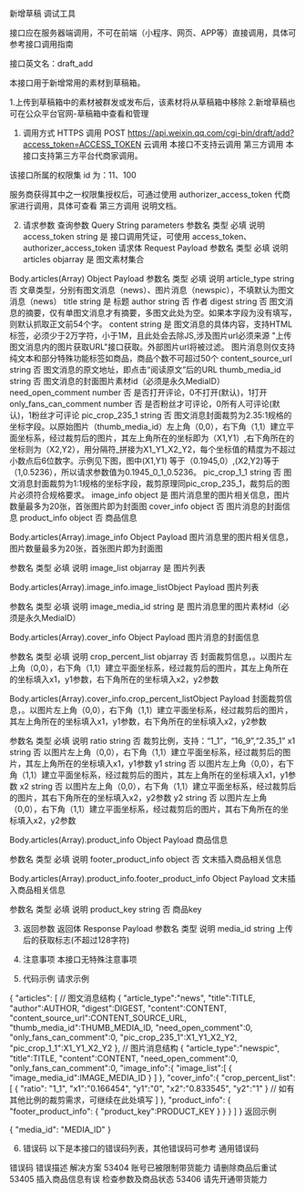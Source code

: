 新增草稿
 调试工具

接口应在服务器端调用，不可在前端（小程序、网页、APP等）直接调用，具体可参考接口调用指南

接口英文名：draft_add

本接口用于新增常用的素材到草稿箱。

1.上传到草稿箱中的素材被群发或发布后，该素材将从草稿箱中移除 2.新增草稿也可在公众平台官网-草稿箱中查看和管理


1. 调用方式
HTTPS 调用
POST https://api.weixin.qq.com/cgi-bin/draft/add?access_token=ACCESS_TOKEN
云调用
本接口不支持云调用
第三方调用
本接口支持第三方平台代商家调用。

该接口所属的权限集 id 为：11、100

服务商获得其中之一权限集授权后，可通过使用 authorizer_access_token 代商家进行调用，具体可查看 第三方调用 说明文档。


2. 请求参数
查询参数 Query String parameters
参数名	类型	必填	说明
access_token	string	是	接口调用凭证，可使用 access_token、authorizer_access_token
请求体 Request Payload
参数名	类型	必填	说明
articles	objarray	是	图文素材集合

Body.articles(Array) Object Payload
参数名	类型	必填	说明
article_type	string	否	文章类型，分别有图文消息（news）、图片消息（newspic），不填默认为图文消息（news）
title	string	是	标题
author	string	否	作者
digest	string	否	图文消息的摘要，仅有单图文消息才有摘要，多图文此处为空。如果本字段为没有填写，则默认抓取正文前54个字。
content	string	是	图文消息的具体内容，支持HTML标签，必须少于2万字符，小于1M，且此处会去除JS,涉及图片url必须来源 "上传图文消息内的图片获取URL"接口获取。外部图片url将被过滤。 图片消息则仅支持纯文本和部分特殊功能标签如商品，商品个数不可超过50个
content_source_url	string	否	图文消息的原文地址，即点击“阅读原文”后的URL
thumb_media_id	string	否	图文消息的封面图片素材id（必须是永久MediaID）
need_open_comment	number	否	是否打开评论，0不打开(默认)，1打开
only_fans_can_comment	number	否	是否粉丝才可评论，0所有人可评论(默认)，1粉丝才可评论
pic_crop_235_1	string	否	图文消息封面裁剪为2.35:1规格的坐标字段。以原始图片（thumb_media_id）左上角（0,0），右下角（1,1）建立平面坐标系，经过裁剪后的图片，其左上角所在的坐标即为（X1,Y1）,右下角所在的坐标则为（X2,Y2），用分隔符_拼接为X1_Y1_X2_Y2，每个坐标值的精度为不超过小数点后6位数字。示例见下图，图中(X1,Y1) 等于（0.1945,0）,(X2,Y2)等于（1,0.5236），所以请求参数值为0.1945_0_1_0.5236。
pic_crop_1_1	string	否	图文消息封面裁剪为1:1规格的坐标字段，裁剪原理同pic_crop_235_1，裁剪后的图片必须符合规格要求。
image_info	object	是	图片消息里的图片相关信息，图片数量最多为20张，首张图片即为封面图
cover_info	object	否	图片消息的封面信息
product_info	object	否	商品信息

Body.articles(Array).image_info Object Payload
图片消息里的图片相关信息，图片数量最多为20张，首张图片即为封面图

参数名	类型	必填	说明
image_list	objarray	是	图片列表

Body.articles(Array).image_info.image_listObject Payload
图片列表

参数名	类型	必填	说明
image_media_id	string	是	图片消息里的图片素材id（必须是永久MediaID）

Body.articles(Array).cover_info Object Payload
图片消息的封面信息

参数名	类型	必填	说明
crop_percent_list	objarray	否	封面裁剪信息，。以图片左上角（0,0），右下角（1,1）建立平面坐标系，经过裁剪后的图片，其左上角所在的坐标填入x1，y1参数，右下角所在的坐标填入x2，y2参数

Body.articles(Array).cover_info.crop_percent_listObject Payload
封面裁剪信息，。以图片左上角（0,0），右下角（1,1）建立平面坐标系，经过裁剪后的图片，其左上角所在的坐标填入x1，y1参数，右下角所在的坐标填入x2，y2参数

参数名	类型	必填	说明
ratio	string	否	裁剪比例，支持：“1_1”，“16_9”,“2.35_1”
x1	string	否	以图片左上角（0,0），右下角（1,1）建立平面坐标系，经过裁剪后的图片，其左上角所在的坐标填入x1，y1参数
y1	string	否	以图片左上角（0,0），右下角（1,1）建立平面坐标系，经过裁剪后的图片，其左上角所在的坐标填入x1，y1参数
x2	string	否	以图片左上角（0,0），右下角（1,1）建立平面坐标系，经过裁剪后的图片，其右下角所在的坐标填入x2，y2参数
y2	string	否	以图片左上角（0,0），右下角（1,1）建立平面坐标系，经过裁剪后的图片，其右下角所在的坐标填入x2，y2参数

Body.articles(Array).product_info Object Payload
商品信息

参数名	类型	必填	说明
footer_product_info	object	否	文末插入商品相关信息

Body.articles(Array).product_info.footer_product_info Object Payload
文末插入商品相关信息

参数名	类型	必填	说明
product_key	string	否	商品key

3. 返回参数
返回体 Response Payload
参数名	类型	说明
media_id	string	上传后的获取标志(不超过128字符)

4. 注意事项
本接口无特殊注意事项


5. 代码示例
请求示例

{
    "articles": [
        // 图文消息结构
        {
            "article_type":"news",
            "title":TITLE,
            "author":AUTHOR,
            "digest":DIGEST,
            "content":CONTENT,
            "content_source_url":CONTENT_SOURCE_URL,
            "thumb_media_id":THUMB_MEDIA_ID,
            "need_open_comment":0,
            "only_fans_can_comment":0,
            "pic_crop_235_1":X1_Y1_X2_Y2,
            "pic_crop_1_1":X1_Y1_X2_Y2
        },
        // 图片消息结构
        {
            "article_type":"newspic",
            "title":TITLE,
            "content":CONTENT,
            "need_open_comment":0,
            "only_fans_can_comment":0,
            "image_info":{
                "image_list":[
                    {
                        "image_media_id":IMAGE_MEDIA_ID
                    }
                ]
            },
            "cover_info":{
                "crop_percent_list":[
                    {
                        "ratio": "1_1",
                        "x1":"0.166454",
                        "y1":"0",
                        "x2":"0.833545",
                        "y2":"1"
                    }
                    // 如有其他比例的裁剪需求，可继续在此处填写
                ]
            },
            "product_info": {
                "footer_product_info": {
                    "product_key":PRODUCT_KEY
                }
            }
        }
    ]
}
返回示例

{
  "media_id": "MEDIA_ID"
}

6. 错误码
以下是本接口的错误码列表，其他错误码可参考 通用错误码

错误码	错误描述	解决方案
53404	账号已被限制带货能力	请删除商品后重试
53405	插入商品信息有误	检查参数及商品状态
53406	请先开通带货能力